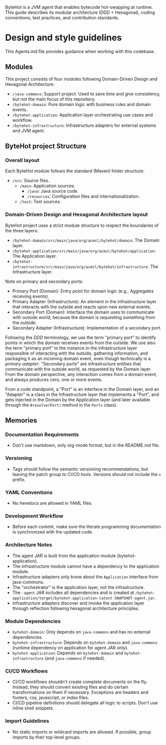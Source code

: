 ByteHot is a JVM agent that enables bytecode hot-swapping at runtime. This guide describes its modular architecture (DDD + Hexagonal), coding conventions, test practices, and contribution standards.

# Design and style guidelines

This Agents.md file provides guidance when working with this codebase.

## Modules

This project consists of four modules following Domain-Driven Design and Hexagonal Architecture:
- `/java-commons`: Support project. Used to save time and give consistency, but not the main focus of this repository.
- `/bytehot-domain`: Pure domain logic with business rules and domain events.
- `/bytehot-application`: Application layer orchestrating use cases and workflow.
- `/bytehot-infrastructure`: Infrastructure adapters for external systems and JVM agent.

## ByteHot project Structure

### Overall layout

Each ByteHot module follows the standard (Maven) folder structure:
- `/src`: Source files.
  - `/main`: Application sources.
    - `/java`: Java source code.
    - `/resources`: Configuration files and internationalization.
   - `/test`: Test sources.

### Domain-Driven Design and Hexagonal Architecture layout

ByteHot project uses a strict module structure to respect the boundaries of the three layers:

- `/bytehot-domain/src/main/java/org/acmsl/bytehot/domain`: The Domain layer.
- `/bytehot-application/src/main/java/org/acmsl/bytehot/application`: The Application layer.
- `/bytehot-infrastructure/src/main/java/org/acmsl/bytehot/infrastructure`: The Infrastructure layer.

Note on primary and secondary ports:

- Primary Port (Domain): Entry point for domain logic (e.g., Aggregates receiving events).
- Primary Adapter (Infrastructure): An element in the infrastructure layer that interacts with the outside and reacts upon new external events.
- Secondary Port (Domain): Interface the domain uses to communicate with outside world, because the domain is requesting something from the outside.
- Secondary Adapter (Infrastructure): Implementation of a secondary port.

Following the *DDD* terminology, we use the term "primary port" to identify points in which the domain receives events from the outside. We use also the term "primary port" to the instance in the infrastructure layer responsible of interacting with the outside, gathering information, and packaging it as an incoming domain event, even though technically is a *primary adapter*. "Secondary ports" are infrastructure entities that communicate with the outside world, as requested by the Domain layer. From the domain perspective, any interaction comes from a domain event, and always produces cero, one or more events.

From a code standpoint, a "Port" is an interface in the Domain layer, and an "Adapter" is a class in the Infrastructure layer that implements a "Port", and gets injected in the Domain by the Application layer (and later available through the `#resolve(Port)` method in the `Ports` class).

## Memories

### Documentation Requirements
- Don't use markdown, only org-mode format, but in the README.md file.

### Versioning
- Tags should follow the semantic versioning recommendations, but leaving the patch group to CI/CD tools. Versions should not include the `v` prefix.

### YAML Conventions
- No heredocs are allowed in YAML files.

### Development Workflow
- Before each commit, make sure the literate programming documentation is synchronized with the updated code.

### Architecture Notes
- The agent JAR is built from the application module (bytehot-application).
- The infrastructure module cannot have a dependency to the application module.
- Infrastructure adapters only know about the `Application` interface from java-commons.
- The "orchestrator" is the application layer, not the infrastructure.
- The `-agent` JAR includes all dependencies and is created at `/bytehot-application/target/bytehot-application-latest-SNAPSHOT-agent.jar`.
- Infrastructure adapters discover and invoke the application layer through reflection following hexagonal architecture principles.

### Module Dependencies
- `bytehot-domain`: Only depends on `java-commons` and has no external dependencies.
- `bytehot-infrastructure`: Depends on `bytehot-domain` and `java-commons` (runtime dependency on application for agent JAR only).
- `bytehot-application`: Depends on `bytehot-domain` and `bytehot-infrastructure` (and `java-commons` if needed).

### CI/CD Workflows
- CI/CD workflows shouldn't create complete documents on the fly. Instead, they should convert existing files and do certain transformations on them if necessary. Exceptions are headers and footers, css, javascript, or index files.
- CI/CD pipeline definitions should delegate all logic to scripts. Don't use inline shell snippets.

### Import Guidelines
- No static imports or wildcard imports are allowed. If possible, group imports by their top-level groups.